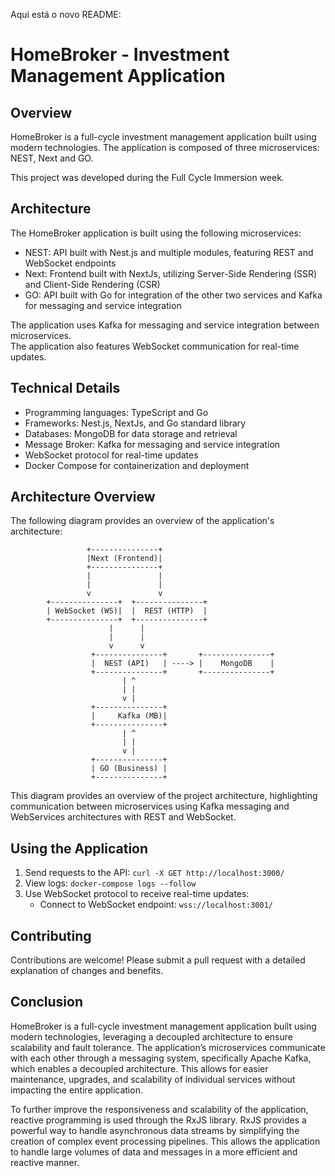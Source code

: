 Aqui está o novo README:

# HomeBroker - Investment Management Application

## Overview

HomeBroker is a full-cycle investment management application built using modern technologies. The application is composed of three microservices: NEST, Next and GO.

This project was developed during the Full Cycle Immersion week.

## Architecture

The HomeBroker application is built using the following microservices:

- NEST: API built with Nest.js and multiple modules, featuring REST and WebSocket endpoints
- Next: Frontend built with NextJs, utilizing Server-Side Rendering (SSR) and Client-Side Rendering (CSR)
- GO: API built with Go for integration of the other two services and Kafka for messaging and service integration

The application uses Kafka for messaging and service integration between microservices. \
The application also features WebSocket communication for real-time updates.

## Technical Details

- Programming languages: TypeScript and Go
- Frameworks: Nest.js, NextJs, and Go standard library
- Databases: MongoDB for data storage and retrieval
- Message Broker: Kafka for messaging and service integration
- WebSocket protocol for real-time updates
- Docker Compose for containerization and deployment

## Architecture Overview

The following diagram provides an overview of the application's architecture:

```
                 +---------------+
                 |Next (Frontend)|
                 +---------------+
                 |               |
                 |               |
                 v               v
        +---------------+  +---------------+
        | WebSocket (WS)|  |  REST (HTTP)  |
        +---------------+  +---------------+
                      |      |
                      |      |
                      v      v
                  +---------------+       +---------------+
                  |  NEST (API)   | ----> |    MongoDB    |
                  +---------------+       +---------------+
                         | ^
                         | |
                         v |
                  +---------------+
                  |     Kafka (MB)|
                  +---------------+
                         | ^
                         | |
                         v |
                  +---------------+
                  | GO (Business) |
                  +---------------+
```

This diagram provides an overview of the project architecture, highlighting communication between microservices using Kafka messaging and WebServices architectures with REST and WebSocket.

## Using the Application

1. Send requests to the API: `curl -X GET http://localhost:3000/`
2. View logs: `docker-compose logs --follow`
3. Use WebSocket protocol to receive real-time updates:
   - Connect to WebSocket endpoint: `wss://localhost:3001/`

## Contributing

Contributions are welcome! Please submit a pull request with a detailed explanation of changes and benefits.

## Conclusion

HomeBroker is a full-cycle investment management application built using modern technologies, leveraging a decoupled architecture to ensure scalability and fault tolerance. The application’s microservices communicate with each other through a messaging system, specifically Apache Kafka, which enables a decoupled architecture. This allows for easier maintenance, upgrades, and scalability of individual services without impacting the entire application.

To further improve the responsiveness and scalability of the application, reactive programming is used through the RxJS library. RxJS provides a powerful way to handle asynchronous data streams by simplifying the creation of complex event processing pipelines. This allows the application to handle large volumes of data and messages in a more efficient and reactive manner.
